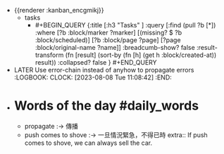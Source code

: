 - {{renderer :kanban_encgmikj}}
	- tasks
		- #+BEGIN_QUERY
		  {:title [:h3 "Tasks" ]
		  :query [:find (pull ?b [*])
		  :where
		    [?b :block/marker ?marker]
		    [(missing? $ ?b :block/scheduled)]
		    [?b :block/page ?page]
		    [?page :block/original-name ?name]]
		  :breadcumb-show? false
		  :result-transform (fn [result]
		  (sort-by (fn [h]
		  (get h :block/created-at)) result))
		  :collapsed? false
		  }
		  #+END_QUERY
- LATER Use error-chain instead of anyhow to propagate errors
  :LOGBOOK:
  CLOCK: [2023-08-08 Tue 11:08:42]
  :END:
- # Words of the day #daily_words
	- propagate :-> 傳播
	- push comes to shove :-> 一旦情況緊急，不得已時
	  extra:: If push comes to shove, we can always sell the car.